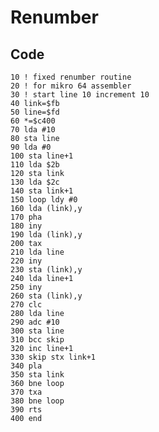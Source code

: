 # Renumber

## Code

    10 ! fixed renumber routine
    20 ! for mikro 64 assembler
    30 ! start line 10 increment 10
    40 link=$fb
    50 line=$fd
    60 *=$c400
    70 lda #10
    80 sta line
    90 lda #0
    100 sta line+1
    110 lda $2b
    120 sta link
    130 lda $2c
    140 sta link+1
    150 loop ldy #0
    160 lda (link),y
    170 pha
    180 iny
    190 lda (link),y
    200 tax
    210 lda line
    220 iny
    230 sta (link),y
    240 lda line+1
    250 iny
    260 sta (link),y
    270 clc
    280 lda line
    290 adc #10
    300 sta line
    310 bcc skip
    320 inc line+1
    330 skip stx link+1
    340 pla
    350 sta link
    360 bne loop
    370 txa
    380 bne loop
    390 rts
    400 end

